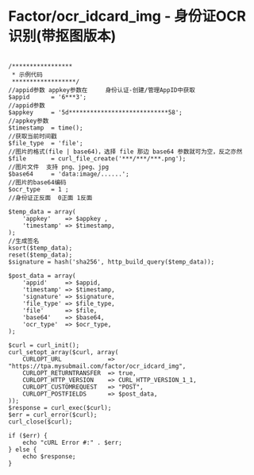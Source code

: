# Factor/ocr_idcard_img - 身份证OCR识别(带抠图版本)
<br>
<?php

    /*****************
     * 示例代码
     ******************/
    //appid参数 appkey参数在     身份认证-创建/管理AppID中获取
    $appid      = '6***3';                                                                  //appid参数
    $appkey     = '5d****************************58';                                       //appkey参数
    $timestamp  = time();                                                                   //获取当前时间戳
    $file_type  = 'file';                                                                   //图片的格式(file | base64)，选择 file 那边 base64 参数就可为空，反之亦然
    $file       = curl_file_create('***/***/***.png');                              //图片文件  支持 png、jpeg、jpg
    $base64     = 'data:image/......';                                                      //图片的base64编码
    $ocr_type   = 1 ;                                                                       //身份证正反面  0正面 1反面
    
    $temp_data = array(
        'appkey'    => $appkey ,
        'timestamp' => $timestamp,
    );
    //生成签名
    ksort($temp_data);
    reset($temp_data);
    $signature = hash('sha256', http_build_query($temp_data));
    
    $post_data = array(
        'appid'     => $appid,
        'timestamp' => $timestamp,
        'signature' => $signature,
        'file_type' => $file_type,
        'file'      => $file,
        'base64'    => $base64,
        'ocr_type'  => $ocr_type,
    );
    
    $curl = curl_init();
    curl_setopt_array($curl, array(
        CURLOPT_URL             => "https://tpa.mysubmail.com/factor/ocr_idcard_img",
        CURLOPT_RETURNTRANSFER  => true,
        CURLOPT_HTTP_VERSION    => CURL_HTTP_VERSION_1_1,
        CURLOPT_CUSTOMREQUEST   => "POST",
        CURLOPT_POSTFIELDS      => $post_data,
    ));
    $response = curl_exec($curl);
    $err = curl_error($curl);
    curl_close($curl);
    
    if ($err) {
        echo "cURL Error #:" . $err;
    } else {
        echo $response;
    }